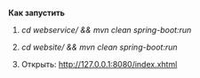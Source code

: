 **Как запустить**

1. *cd webservice/ && mvn clean spring-boot:run*

2. *cd website/ && mvn clean spring-boot:run*

3. Открыть: http://127.0.0.1:8080/index.xhtml